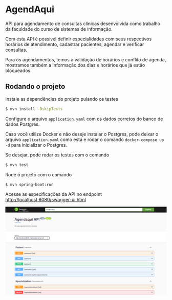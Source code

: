 # AgendAqui

API para agendamento de consultas clínicas desenvolvida como trabalho da faculdade do curso de sistemas de informação.

Com esta API é possível definir especialidades com seus respectivos horários de atendimento, cadastrar pacientes, agendar e verificar consultas.

Para os agendamentos, temos a validação de horários e conflito de agenda, mostramos também a informação dos dias e horários que já estão bloqueados.

## Rodando o projeto

Instale as dependências do projeto pulando os testes

```bash
$ mvn install -DskipTests
```
Configure o arquivo `application.yaml` com os dados corretos do banco de dados Postgres.

Caso você utilize Docker e não deseje instalar o Postgres, pode deixar o arquivo `application.yaml` como está e rodar o comando `docker-compose up -d` para inicializar o Postgres.

Se desejar, pode rodar os testes com o comando

```bash
$ mvn test
```

Rode o projeto com o comando
```bash
$ mvn spring-boot:run
```

Acesse as especificações da API no endpoint [http://localhost:8080/swagger-ui.html](http://localhost:8080/swagger-ui.html)

![!doc](./doc-agendaqui.png)
